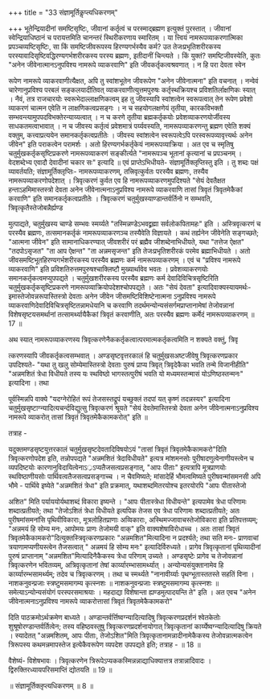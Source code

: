 +++
title = "33 संज्ञामूर्तिकॢप्त्यधिकरणम्"

+++
भूतेन्द्रियादीनां समष्टिसृष्टिः, जीवानां कर्तृत्वं च परस्माद्ब्रह्मण इत्युक्तं पुरस्तात् । जीवानां स्वेन्द्रियाधिष्ठानं च परायत्तमिति चानन्तरं स्थिरीकरणाय स्मारितम् । या त्त्वियं नामरूपव्याकरणात्मिका प्रपञ्चव्यष्टिसृष्टिः, सा किं समष्टिजीवरूपस्य हिरण्यगर्भस्यैव कर्म? उत तेजःप्रभृतिशरीरकस्य परस्यावादिसृष्टिवद्धिरण्यगर्भशरीरकस्य परस्य ब्रह्मणः, इतीदानीं चिन्त्यते । किं युक्तं? समष्टिजीवस्येति, कुतः "अनेन जीवेनात्मानऽनुपविश्य नामरूपे व्याकरवाणि" इति जीवकर्तृकत्वश्रवणात् । न हि परा देवता स्वेन

रूपेण नामरूपे व्याकरवाणीत्यैक्षत, अपि तु स्वांशभूतेन जीवरूपेण "अनेन जीवेनात्मना" इति वचनात् । नन्वेवं चारेणानुप्रविश्य परबलं सङ्कलयादीतिवत् व्याकरवाणीत्युत्तमपुरुषः कर्तृस्थक्रियश्च प्रविशतिर्लाक्षणिकः स्यात् । नैवं, तत्र राजचारयोः स्वरूभेदाल्लाक्षणिकत्वम् इह तु जीवस्यापि स्वांशत्वेन स्वरूपत्वात् तेन रूपेण प्रवेशो व्याकरणं चात्मन एवेति न लाक्षणिकत्वप्रसङ्गः । न च सहयोगलक्षणेयं तृतीया, कारकविभक्तौ सम्भवन्त्यामुपपदविभक्तेरन्याय्यत्वात् । न च करणे तृतीया ब्रह्मकर्तृकयोः प्रवेशव्याकरणयोर्जीवस्य साधकतमत्वाभावात् । न च जीवस्य कर्तृत्वं प्रवेशमात्रं पर्य्यवस्यति, नामरूपव्याकरणन्तु ब्रह्मण एवेति शक्यं वक्तुम्, कत्त्वाप्रत्ययेन समानकर्तृकत्वप्रतीतेः । जीवस्य स्वांशत्वेन स्वरूपत्वेऽपि परस्वरूपव्यावृत्त्यर्थः अनेन जीवेन" इति पराकत्वेन परामर्शः । अतो हिरण्यगर्भकर्तृकेयं नामरूपव्याक्रिया । अत एव च स्मृतिषु चतुर्मुखकर्तृकसृष्टिप्रकरणे नामरूपव्याकरणं सङ्कीर्त्यते "नामरूपञ्च भूतानां कृत्यानां च प्रपञ्चनम् । वेदशब्देभ्य एवादौ देवादीनां चकार सः" इत्यादि ॥ एवं प्राप्तेऽभिधीयते- संज्ञामूर्तिक्लृप्तिस्तु इति । तु शब्दः पक्षं व्यावर्तयति; संज्ञामूर्तिक्लृप्तिः- नामरूपव्याकरणम्, तत्त्रिवृत्कुर्वतः परस्यैव ब्रह्मणः, तस्यैव नामरूपव्याकरणोपदेशात् । त्रिवृत्करणं कुर्वत एव हि नामरूपव्याकरणमुपदिश्यते "सेयं देवतैक्षत हन्ताऽहमिमास्तस्त्रो देवता अनेन जीवेनात्मनाऽनुप्रविश्य नामरूपे व्याकरवाणि तासां त्रिवृतं त्रिवृतमेकैकां करवाणि" इति समानकर्तृकत्वप्रतीतेः । त्रिवृत्करणं चतुर्मुखस्याण्डान्तर्वर्तिनो न सम्भवति, त्रिवृत्कृतैस्तेजोबन्नैर्ह्यण्ड

मुत्पाद्यते, चतुर्मुखस्य चाण्डे सम्भवः स्मर्य्यते "तस्मिन्नण्डेऽभवद्व्रह्मा सर्वलोकपितामहः" इति । अस्त्रिवृत्करणं च परस्यैव ब्रह्मणः, तत्समानकर्तृकं नामरूपव्याकरणञ्च तस्यैवेति विज्ञायते । कथं तर्ह्यनेन जीवेनेति सङ्गच्छते; "आत्मना जीवेन" इति सामानाधिकरण्यात् जीवशरीरं परं ब्रह्मैव जीशब्देनाभिधीयते, यथा "तत्तेज ऐक्षत" "तदपोऽसृजत" "ता आप ऐक्षन्त" "ता अन्नमसृजन्त" इति तेजःप्रभृतिशरीरकं परमेव ब्रह्माभिधीयते । अतो जीवसमष्टिभूतहिरण्यगर्भशरीरकस्य परस्यैव ब्रह्मणः कर्म नामरूपव्याकरणम् । एवं च "प्रविश्य नामरूपे व्याकरवाणि" इति प्रविशतिरुत्तमपुरुषश्चाक्लिष्टौ मुख्यार्थावेव भवतः । प्रवेशव्याकरणयोः समानकर्तृकत्वमप्युपपद्यते । चतुर्मुखशरीरकस्य परस्यैव ब्रह्मणः कर्म देवादिविचित्रसृष्टिरिति चतुर्मुखकर्तृकसृष्टिप्रकरणे नामरूपव्याक्रियोपदेशश्चोपपद्यते । अतः "सेयं देवता" इत्यादिवाक्यस्यायमर्थः- इमास्तेजोवन्नरूपास्तिस्त्रो देवताः अनेन जीवेन जीसमष्टिविशिष्टेनात्मना ऽनुप्रविश्य नामरूपे व्याकरवाणिदेवादिविचित्रसृष्टितन्नामधेयानि च करवाणि तदर्थमन्योन्यसंसर्गमप्राप्तानामेषां तेजोवन्नानां विशेषसृष्टयसमर्थानां तत्सामर्थ्यायैकैकां त्रिवृतं करवाणीति, अतः परस्यैव ब्रह्मणः कर्मेदं नामरूपव्याकरणम् ॥ 17 ॥

अथ स्यात् नामरूपव्याकरणस्य त्रिवृत्करणेनैककर्तृकत्वात्परमात्मकर्तृकत्वमिति न शक्यते वक्तुं, त्रिवृ

त्करणस्यापि जीवकर्तृकत्वसम्भवात् । अण्डसृष्टवृत्तरकालं हि चतुर्मुखसअष्टजीवेषु त्रिवृत्करणप्रकार उपदिश्यते- "यथा तु खलु सोम्येमास्तिस्त्रो देवताः पुरुषं प्राप्य त्रिवृत् त्रिवृदेकैका भवति तन्मे विजानीहीति" "अन्नमशितं त्रेधा विधीयते तस्य यः स्थविष्ठो भागस्तत्पुरीषं भवति यो मध्यमस्तन्मासं योऽणिष्ठस्तन्मनः" इत्यादिना । तथा

पूर्वस्मिन्नपि वाक्ये "यदग्नेरोहितं रूपं तेजसस्तद्रूपं यच्छुक्लं तदपां यत् कृष्णं तदन्नस्यर" इत्यादिना चतुर्मुखसृष्टाग्न्यादित्यचर्न्दविद्युत्सु त्रिवृत्करणं श्रूयते "सेयं देवतेमास्तिस्त्रो देवता अनेन जीवेनात्मनाऽनुप्रविश्य नामरूपे व्याकरोत् तासां त्रिवृतं त्रिवृतमेकैकामकरोत्" इति ॥

तत्राह -

यदुक्तमण्डसृष्टयुत्तरकालं चतुर्मुखसृष्टदेवतादिविषयोऽयं "तासां त्रिवृतं त्रिवृतमेकैकामकरो"दिति त्रिवृत्करणोपदेश इति, तन्नोपपद्यते "अन्नमशितं त्रेदाविधीयते" इत्यत्र मांशमनसोः पुरीषादणुत्वेनाणीयस्त्वेन च व्यपदिष्टयोः कारणानुविदायित्वेनाऽ्रऽप्यतैजसत्वप्रसङ्गात्, "आपः पीताः" इत्यत्रापि मूत्रप्राणयोः स्थविष्ठाणीयसोः पार्थिवत्वतैजसत्वप्रसङ्गाच्च । न चैवमिष्यते; मांसादेर्हि भौमत्वमिष्यते पुरीषवन्मांसमनसी अपि भौमे - पार्थिवे इष्येते "अन्नमशितं त्रेधा" इति प्रक्रमात्, यथाशब्दमितरयोश्च इतरयोरपि "आपः पीतास्तेजो

अशित" मिति पर्याययोर्यथाशब्दं विकारा इष्यन्ते । "आपः पीतास्त्रेधा विधीयन्ते" इत्यपामेव त्रेधा परिणामः शब्दात्प्रतीयते; तथा "तेजोऽशितं त्रेधा विधीयते इत्यपिक तेजस एव त्रेधा परिणामः शब्दात्प्रतीयते; अतः पुरीषमांसमनांसि पृथिवीविकाराः, मूत्रलोहितप्राणाः अव्विकाराः, अस्थिमज्जावाचस्तेजोविकारा इति प्रतिपत्तव्यम्; "अन्नमयं हि सोम्य मनः, आपोमयः प्राणः तेजोमयी वाक्" इति वाक्यशेषाविरोधाच्च । अतः तासां त्रिवृतं त्रिवृतमेकैकामकरो"दित्युक्तस्त्रिवृत्करणप्रकारः "अन्नमशित"मित्यादिना न प्रदर्श्यते; तथा सति मनः- प्राणवाचां त्रयाणामप्यणीयस्त्वेन तैजसत्वात् " अन्नमयं हि सोम्य मनः" इत्यादिर्विरुध्यते । प्रागेव त्रिवृत्कृतानां पृथिव्यादीनां पुरुषं प्राप्तानाम् "अन्नमशित"मित्यादिनैकैकस्य त्रेधा परिणाम् उच्यते । अण्डसृष्टेः प्रागेव च तेजोवन्नानां त्रिवृत्करणेन भवितव्यम्, अत्रिवृत्कृतानां तेषां कार्य्यारम्भासामर्थ्यात् । अन्योन्यसंयुक्तानामेव हि कार्य्यारम्भसामर्थ्यम्; तदेव च त्रिवृत्करणम् । तथा च स्मर्थ्यते "नानावीर्य्याः पृथग्भूतास्ततस्ते सहतिं विना । नाशकनुवन्प्रजाः स्त्रष्टुमसमागम्य कृत्स्नशः ॥ नाशकनुवन्प्रजाः स्त्रष्टुमसमागम्य कृत्स्नशः ॥ समेत्याऽन्योन्यसंयोगं परस्परसमाश्रयाः । महदाद्या विशेषान्ता ह्यण्डमुत्पादयन्ति ते" इति । अत एवच "अनेन जीवेनात्मनाऽनुप्रविश्य नामरूपे व्याकरोत्तासां त्रिवृतं त्रिवृतमेकैकामकरो"

दिति पाठक्रमोऽर्थक्रमेण बाध्यते । अण्डान्तर्वर्त्तिष्वग्न्यादित्यादिषु त्रिवृत्करणप्रदर्शनं श्वेतकेतोः शुश्रूषोरण्डान्तर्वर्तित्वेन; तस्य वहिष्ठवस्तुषु त्रिवृत्करणप्रदर्शनायोगात् त्रिवृत्कृतानां कार्य्येष्वग्न्यादित्यादिषु क्रियते । स्यादेतत् "अन्नमशितम्, आपः पीताः, तेजोऽशित"मिति त्रिवृत्कृतानामन्नादीनामेकैकस्य तेजोवन्नात्मकत्वेन त्रिरूपस्य कथमन्नमापस्तेज इत्येकैवरूपेण व्यपदेश उपपद्यते इति; तत्राह - ॥ 18 ॥

वैशेष्यं- विशेषभावः । त्रिवृत्करणेन त्रिरूपेऽप्यककस्मिन्नन्नाद्याधिक्यात्तत्र तत्रान्नादिवादः । द्विरुक्तिरध्यायपरिसमाप्तिं द्योतयति ॥ 19 ॥

॥ संज्ञामूर्तिक्लृप्त्यधिकरणम् ॥ 8 ॥
